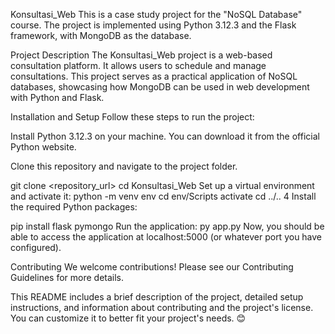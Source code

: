 Konsultasi_Web
This is a case study project for the "NoSQL Database" course. The project is implemented using Python 3.12.3 and the Flask framework, with MongoDB as the database.

Project Description
The Konsultasi_Web project is a web-based consultation platform. It allows users to schedule and manage consultations. This project serves as a practical application of NoSQL databases, showcasing how MongoDB can be used in web development with Python and Flask.

Installation and Setup
Follow these steps to run the project:

Install Python 3.12.3 on your machine. You can download it from the official Python website.

Clone this repository and navigate to the project folder.

git clone <repository_url>
cd Konsultasi_Web
Set up a virtual environment and activate it:
python -m venv env
cd env/Scripts
activate
cd ../..
4 Install the required Python packages:

pip install flask pymongo
Run the application:
py app.py
Now, you should be able to access the application at localhost:5000 (or whatever port you have configured).

Contributing We welcome contributions! Please see our Contributing Guidelines for more details.

This README includes a brief description of the project, detailed setup instructions, and information about contributing and the project's license. You can customize it to better fit your project's needs. 😊
